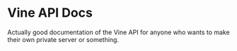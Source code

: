 Vine API Docs
=======
Actually good documentation of the Vine API for anyone who wants to make their own private server or something.
